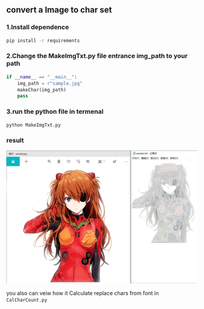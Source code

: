 ## convert a Image to char set

### 1.Install dependence
```bash
pip install -r requirements
```
### 2.Change the MakeImgTxt.py file entrance img_path to your path
```python
if __name__ == "__main__":
    img_path = r"sample.jpg"
    makeChar(img_path)
    pass
```
### 3.run the python file in termenal
```bash
python MakeImgTxt.py
```
### result

![avatar](result.jpg)


you also can veiw how it Calculate replace chars from font in `CalCharCount.py`